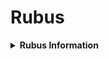 # Rubus
<details>
<summary><strong>Rubus Information</strong></summary>
The Rubus is a formidable predator in the dense forests of Arathia, known for its aggressive nature, powerful build, and effective camouflage. This creature provides a significant challenge for intermediate hunters, teaching valuable combat and hunting strategies.

***

**Appearance:**

* **Size:** The Rubus is a large creature, standing about 6 feet tall at the shoulder and reaching up to 10 feet in length.
* **Build:** It has a robust, muscular build adapted for strength and endurance, making it a formidable predator in its territory.
* **Feathers and Scales:** Covered in a mix of thick, armor-like scales and dense feathers. The feathers provide insulation and camouflage, while the scales offer protection. The coloration is a blend of dark greens and browns with patterns that mimic the forest floor, allowing it to blend into its environment.
* **Head:** The head is larger and broader compared to the Thornspike Raptor, with sharp, forward-facing eyes for keen sight and depth perception. It has a powerful beak lined with serrated edges, capable of tearing through flesh and vegetation.
* **Tail:** The tail is long and whip-like, ending in a cluster of large, thorn-like feathers used for defense and balance. It can also launch these spike feathers as projectiles to knock back opponents.
* **Limbs:** Four strong limbs tipped with claws. The forelimbs are adapted for powerful strikes, gripping, and throwing objects.

***

**Behavior and Abilities:**

* **Carnivorous:** The Rubus is a predatory creature, feeding on smaller animals and occasionally scavenging carrion.
* **Camouflage:** Its feather and scale pattern allows it to blend seamlessly into the forest environment, making it an effective ambush predator.
* **Aggressive and Territorial:** The Rubus is known for its highly aggressive nature, particularly when defending its territory or hunting.
* **Defensive Behavior:** When threatened, it can whip its tail to deliver powerful blows with its thorn-like feathers or launch spike feathers to knock around opponents. It also uses its sharp claws and beak in close combat.
* **Primary Attacks:** Primarily attacks by biting, jumping at prey, using its powerful tail to launch spike feathers, and using its strength to throw the player, objects in its environment, and pin down targets.

***

**Habitat:**

* **Forests:** The Rubus is commonly found in dense forest regions where its camouflage provides protection and its strength allows it to dominate the territory.
* **Territorial Zones:** Establishes and defends territories that provide ample prey and cover.

***

**Interaction with the Player:**

* **Intermediate Hunt:** The Rubus serves as a challenging target for intermediate hunters, providing a significant step up in difficulty from the Thornspike Raptor.
* **Resource Gathering:** Hunting Rubus provides players with valuable resources such as thick scales, large feathers, powerful beaks, and strong claws, which can be used for crafting and upgrading advanced gear.

***

**Challenges:**

* **Aggressive Nature:** The Rubus’s highly aggressive behavior makes it a challenging target, requiring players to be prepared for intense combat.
* **Camouflage:** Its natural camouflage makes it difficult to spot, requiring players to be observant and patient.
* **High Endurance:** Its ability to take and withstand a lot of damage makes the Rubus a formidable opponent that requires strategic planning and sustained effort to defeat.

***

**Strategies for Hunting:**

* **Observation:** Players must carefully observe their surroundings to spot the well-camouflaged Rubus.
* **Preparation:** Using appropriate gear and weapons suited for prolonged combat and heavy damage is essential.
* **Traps:** Setting traps and using the environment to their advantage can help in weakening the Rubus.
* **Team Coordination:** Coordinating with other players or NPCs can provide an advantage in taking down this powerful foe.

***

**Evolutionary History of the Brambleurus**

The Brambleurus (Brambleurus ferox) is a powerful and imposing predator in the forest regions of Arathia. Sharing a common ancestry with the Thornspike Raptor (Thornraptor sylvestris), both species belong to the Theropodiformes group, having diverged from a common ancestor millions of years ago. This evolutionary history highlights the adaptations and environmental pressures that led to the Brambleurus becoming a solitary predator, while its smaller relative, the Thornspike Raptor, took on pack hunting.

* **Early Ancestors:**
  * **Intentional Introduction:** The earliest ancestors of the Brambleurus were small, agile raptorial birds that were deliberately introduced to Arathia as part of an effort to seed the planet with Earth life. This initiative aimed to create a habitable environment, mistakenly believed to be devoid of native organisms.
  * **Initial Adaptations:** Upon arrival, these raptorial birds faced a vastly different environment with new challenges. They began adapting to the dense forests and the unique flora and fauna of Arathia, evolving both physically and behaviorally to meet the demands of their new habitat.

* **Adaptive Radiation:**
  * **Niche Diversification:** As these early raptorial birds spread across the diverse ecosystems of Arathia, they underwent adaptive radiation, diversifying into various niches. Some adapted to open plains, while others, like the ancestors of the Brambleurus and Thornspike Raptor, specialized in dense forest environments.
  * **Divergence of Species:** Over time, two distinct evolutionary paths emerged from their common ancestor. The Thornspike Raptor adapted to a smaller, more agile body plan, favoring pack hunting strategies. In contrast, the Brambleurus evolved into a larger, more robust predator, favoring solitary hunting.

* **Evolution of Defensive and Offensive Traits:**
  * **Enhanced Size and Strength:** The Brambleurus evolved to become significantly larger and more powerful than its smaller relative. This increased size allowed it to take on larger prey and defend itself against other predators.
  * **Development of Thorn-Like Features:** The Brambleurus developed thorn-like features on its tail and back. These spikes provided a unique defensive mechanism, deterring predators and providing an effective offensive tool against prey and competitors.
  * **Solitary Hunting:** Unlike the Thornspike Raptor, which evolved to hunt in packs, the Brambleurus took on a solitary hunting strategy. This behavior allowed it to secure large territories and reduce competition for resources. Solitary hunting also meant the Brambleurus had to rely on its strength and formidable defenses rather than cooperative tactics.

* **Behavioral Evolution:**
  * **Territoriality:** The Brambleurus's aggressive nature and powerful defenses made them highly territorial. They established and defended large territories with vigor, using their spiked tails and strength to ward off intruders.
  * **Stealth and Ambush Tactics:** The Brambleurus developed stealth and ambush tactics to hunt its prey. Its coloration and ability to remain motionless for extended periods allowed it to blend into the forest environment, waiting for the perfect moment to strike.

* **Modern Brambleurus:**
  * **Current Adaptations:** Today, the Brambleurus is a highly specialized predator perfectly adapted to the dense forests of Arathia. Their powerful build, combined with their spiked tails and solitary behavior, makes them one of the most formidable creatures in their environment.
  * **Role in the Ecosystem:** The Brambleurus plays a crucial role in controlling the populations of other forest creatures, maintaining the balance of the forest ecosystem. Their presence ensures the health and diversity of the flora and fauna in their territory.

***

**Taxonomic Tree for the Rubus**

* **Kingdom:** Animalia
  * **Diagnostic Feature:** Multicellular, eukaryotic organisms with specialized tissues
* **Phylum:** Chordata
  * **Diagnostic Feature:** Presence of a notochord, a dorsal nerve cord, and pharyngeal slits at some stage of development
* **Class:** Aves
  * **Diagnostic Feature:** Endothermic (warm-blooded) vertebrates with feathers and beaks
* **Order:** Theropodiformes
  * **Diagnostic Feature:** Bipedal carnivores with adaptations for predatory behavior
* **Family:** Raptoridae
  * **Diagnostic Feature:** Agile, fast-moving predators with specialized hunting adaptations
  * **Additional Feature:** Long tails with thorn-like feathers for defense and balance
* **Genus:** Brambleurus
  * **Diagnostic Feature:** Highly developed camouflage and powerful physical adaptations
  * **Additional Feature:** Mix of feathers and scales for insulation and protection
* **Species:** Brambleurus ferox
  * **Common Name:** Rubus
  * **Size:** Approximately 6 feet tall at the shoulder, 10 feet in length
  * **Behavior:** Carnivorous, aggressive, territorial, and highly defensive
  * **Habitat:** Dense forest regions with established territorial zones

</details>
